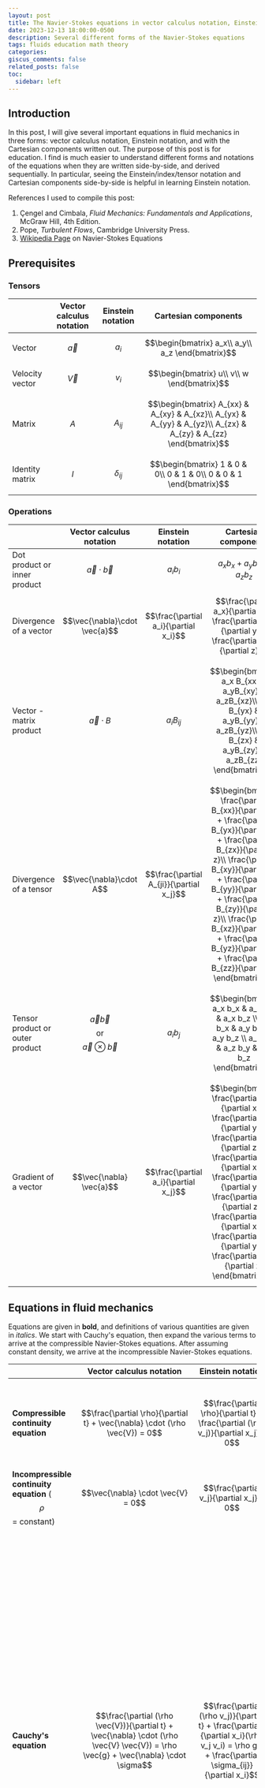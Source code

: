 ```yaml
---
layout: post
title: The Navier-Stokes equations in vector calculus notation, Einstein notation, and Cartesian components
date: 2023-12-13 18:00:00-0500
description: Several different forms of the Navier-Stokes equations
tags: fluids education math theory 
categories:
giscus_comments: false
related_posts: false
toc:
  sidebar: left
---
```


## Introduction
In this post, I will give several important equations in fluid mechanics in three forms: vector calculus notation, Einstein notation, and with the Cartesian components written out. The purpose of this post is for education. I find is much easier to understand different forms and notations of the equations when they are written side-by-side, and derived sequentially. In particular, seeing the Einstein/index/tensor notation and Cartesian components side-by-side is helpful in learning Einstein notation.

References I used to compile this post:
1. &Ccedil;engel and Cimbala, *Fluid Mechanics: Fundamentals and Applications*, McGraw Hill, 4th Edition.
2. Pope, *Turbulent Flows*, Cambridge University Press.
3. [Wikipedia Page](https://en.wikipedia.org/wiki/Navier%E2%80%93Stokes_equations) on Navier-Stokes Equations


## Prerequisites
### Tensors
|                 | Vector calculus notation | Einstein notation |                                               Cartesian components                                               |
|-----------------|:------------------------:|:-----------------:|:----------------------------------------------------------------------------------------------------------------:|
| Vector          |        $$\vec{a}$$       |      $$a_i$$      |                                 $$\begin{bmatrix} a_x\\ a_y\\ a_z \end{bmatrix}$$                                |
| Velocity vector |        $$\vec{V}$$       |      $$v_i$$      |                                    $$\begin{bmatrix} u\\ v\\ w \end{bmatrix}$$                                   |
| Matrix          | $$A$$               | $$A_{ij}$$        | $$\begin{bmatrix} A_{xx} & A_{xy} & A_{xz}\\ A_{yx} & A_{yy} & A_{yz}\\ A_{zx} & A_{zy} & A_{zz} \end{bmatrix}$$ |
| Identity matrix | $$I$$               | $$\delta_{ij}$$   | $$\begin{bmatrix} 1 & 0 & 0\\ 0 & 1 & 0\\ 0 & 0 & 1 \end{bmatrix}$$     

### Operations
|                                 |             Vector calculus notation             |             Einstein notation            |                                                                                                                                                                             Cartesian components                                                                                                                                                                             |
|---------------------------------|:------------------------------------------------:|:----------------------------------------:|:----------------------------------------------------------------------------------------------------------------------------------------------------------------------------------------------------------------------------------------------------------------------------------------------------------------------------------------------------------------------------:|
| Dot product or inner product    |             $$\vec{a}\cdot \vec{b}$$             |                $$a_i b_i$$               |                                                                                                                                                                        $$a_x b_x + a_y b_y + a_z b_z$$                                                                                                                                                                       |
| Divergence of a vector          |           $$\vec{\nabla}\cdot \vec{a}$$          |   $$\frac{\partial a_i}{\partial x_i}$$  |                                                                                                                                    $$\frac{\partial a_x}{\partial x} + \frac{\partial a_y}{\partial y} + \frac{\partial a_z}{\partial z}$$                                                                                                                                   |
| Vector - matrix product         | $$\vec{a}\cdot B$$                          | $$a_i B_{ij}$$                           | $$\begin{bmatrix} a_x B_{xx} & a_yB_{xy} & a_zB_{xz}\\ a_x B_{yx} & a_yB_{yy} & a_zB_{yz}\\ a_x B_{zx} & a_yB_{zy} & a_zB_{zz} \end{bmatrix}$$                                                                                                                                                                                                                               |
| Divergence of a tensor          | $$\vec{\nabla}\cdot A$$                     | $$\frac{\partial A_{ji}}{\partial x_j}$$ | $$\begin{bmatrix} \frac{\partial B_{xx}}{\partial x} + \frac{\partial B_{yx}}{\partial y} + \frac{\partial B_{zx}}{\partial z}\\ \frac{\partial B_{xy}}{\partial x} + \frac{\partial B_{yy}}{\partial y} + \frac{\partial B_{zy}}{\partial z}\\ \frac{\partial B_{xz}}{\partial x} + \frac{\partial B_{yz}}{\partial y} + \frac{\partial B_{zz}}{\partial z} \end{bmatrix}$$ |
| Tensor product or outer product | $$\vec{a}\vec{b}$$ or $$\vec{a}\otimes \vec{b}$$ | $$a_i b_j$$                              | $$\begin{bmatrix} a_x b_x & a_x b_y & a_x b_z \\ a_y b_x & a_y b_y & a_y b_z \\ a_z b_x & a_z b_y & a_z b_z  \end{bmatrix}$$                                                                                                                                                                                                                                                 |
| Gradient of a vector            | $$\vec{\nabla} \vec{a}$$                         | $$\frac{\partial a_i}{\partial x_j}$$    | $$\begin{bmatrix} \frac{\partial a_x}{\partial x} & \frac{\partial a_x}{\partial y}  & \frac{\partial a_x}{\partial z} \\ \frac{\partial a_y}{\partial x} & \frac{\partial a_y}{\partial y} & \frac{\partial a_y}{\partial z}\\ \frac{\partial a_z}{\partial x} & \frac{\partial a_z}{\partial y} & \frac{\partial a_z}{\partial z}  \end{bmatrix}  $$            |  
      




## Equations in fluid mechanics
Equations are given in **bold**, and definitions of various quantities are given in *italics*. We start with Cauchy's equation, then expand the various terms to arrive at the compressible Navier-Stokes equations. After assuming constant density, we arrive at the incompressible Navier-Stokes equations.


|                                                                                                                                                                    |                                                                         Vector calculus notation                                                                        |                                                                                                    Einstein notation                                                                                                    |                                                                                                                                                                                                                                                                                                                                                                                                                                                                                                                                                                                                                                                                    Cartesian components                                                                                                                                                                                                                                                                                                                                                                                                                                                                                                                                                                                                                                                                    |
|--------------------------------------------------------------------------------------------------------------------------------------------------------------------|:-----------------------------------------------------------------------------------------------------------------------------------------------------------------------:|:-----------------------------------------------------------------------------------------------------------------------------------------------------------------------------------------------------------------------:|:----------------------------------------------------------------------------------------------------------------------------------------------------------------------------------------------------------------------------------------------------------------------------------------------------------------------------------------------------------------------------------------------------------------------------------------------------------------------------------------------------------------------------------------------------------------------------------------------------------------------------------------------------------------------------------------------------------------------------------------------------------------------------------------------------------------------------------------------------------------------------------------------------------------------------------------------------------------------------------------------------------------------------------------------------------------------------------------------------------------------------------------------------------------------------------------------------------------------------------------------------------------------------------------------------------------------------------------------------------:|
| **Compressible continuity equation**                                                                                                                               | $$\frac{\partial \rho}{\partial t} + \vec{\nabla} \cdot (\rho \vec{V}) = 0$$                                                                                            | $$\frac{\partial \rho}{\partial t} + \frac{\partial (\rho v_j)}{\partial x_j} = 0$$                                                                                                                                     | $$\frac{\partial \rho}{\partial t} + \frac{\partial(\rho u)}{\partial x} + \frac{\partial (\rho v)}{\partial y} + \frac{\partial (\rho w)}{\partial z} = 0$$                                                                                                                                                                                                                                                                                                                                                                                                                                                                                                                                                                                                                                                                                                                                                                                                                                                                                                                                                                                                                                                                                                                                                                                               |
| **Incompressible continuity equation** ($$\rho$$ = constant)                                                                                                       | $$\vec{\nabla} \cdot \vec{V} = 0$$                                                                                                                                      | $$\frac{\partial v_j}{\partial x_j} = 0$$                                                                                                                                                                               | $$\frac{\partial u}{\partial x} + \frac{\partial v}{\partial y} + \frac{\partial w}{\partial z} = 0$$                                                                                                                                                                                                                                                                                                                                                                                                                                                                                                                                                                                                                                                                                                                                                                                                                                                                                                                                                                                                                                                                                                                                                                                                                                                      |
| **Cauchy's equation**                                                                                                                                              |                $$\frac{\partial (\rho \vec{V})}{\partial t} + \vec{\nabla} \cdot (\rho \vec{V} \vec{V}) = \rho \vec{g} + \vec{\nabla} \cdot \sigma$$               |                                     $$\frac{\partial (\rho v_j)}{\partial t} + \frac{\partial }{\partial x_i}(\rho v_j v_i) = \rho g_j + \frac{\partial \sigma_{ij}}{\partial x_i}$$                                    |                                                                                                                                                                                                                           $$\begin{align*} \frac{\partial(\rho u)}{\partial t} + \frac{\partial(\rho uu)}{\partial x} + \frac{\partial (\rho uv)}{\partial y} + \frac{\partial (\rho uw)}{\partial z} &= \rho g_x + \frac{\partial \sigma_{xx}}{\partial x} + \frac{\sigma_{yx}}{\partial y} + \frac{\sigma_{zx}}{\partial z}\\ \frac{\partial (\rho v)}{\partial t } + \frac{\partial (\rho u v)}{\partial x } + \frac{\partial (\rho v v)}{\partial y} + \frac{\partial (\rho v w)}{\partial z}&= \rho g_y + \frac{\partial \sigma_{xy}}{\partial x} + \frac{\sigma_{yy}}{\partial y} + \frac{\sigma_{zy}}{\partial z}\\ \frac{\partial (\rho w)}{\partial t} + \frac{\partial (\rho u w)}{\partial x} + \frac{\partial(\rho v w)}{\partial y} + \frac{\partial (\rho w w)}{\partial z}&= \rho g_z + \frac{\partial \sigma_{xz}}{\partial x} + \frac{\sigma_{yz}}{\partial y} + \frac{\sigma_{zz}}{\partial z} \end{align*} $$                                                                                                                                                                                                                           |
| *Material derivative ($\frac{D()}{Dt}$) of velocity*                                                                                                               | $$\frac{D\vec{V}}{Dt} = \frac{\partial\vec{V}}{\partial t}+(\vec{V}\cdot \vec{\nabla})\vec{V}$$                                                                         | $$\frac{Dv_j}{Dt} = \frac{\partial v_j}{\partial t} +v_i \frac{\partial v_j}{\partial x_i}$$                                                                                                                            | $$ \begin{align*} \frac{Du}{Dt} &= \frac{\partial u}{\partial t} + u \frac{\partial u}{\partial x} + v\frac{\partial u}{\partial y} + w \frac{\partial u}{\partial z}\\ \frac{Dv}{Dt} &= \frac{\partial v}{\partial t} + u \frac{\partial v}{\partial x} + v\frac{\partial v}{\partial y} + w \frac{\partial v}{\partial z}\\ \frac{Dw}{Dt} &= \frac{\partial w}{\partial t} + u \frac{\partial w}{\partial x} + v\frac{\partial w}{\partial y} + w \frac{\partial w}{\partial z} \end{align*} $$                                                                                                                                                                                                                                                                                                                                                                                                                                                                                                                                                                                                                                                                                                                                                                                                                                                          |
| *Stress tensor = sum of pressure (hydrostatic) stress and viscous (deviatoric) stress*                                                                             | $$\sigma = -P I + \tau$$                                                                                                                                 | $$\sigma_{ij}= -P\delta_{ij} + \tau_{ij}$$                                                                                                                                                                              | $$\sigma = -\begin{bmatrix}P & 0 & 0\\ 0 & P & 0\\0 & 0 & P \end{bmatrix} + \begin{bmatrix}\tau_{xx} & \tau_{xy} & \tau_{xz} \\ \tau_{yx} & \tau_{yy} & \tau_{yz} \\ \tau_{zx} & \tau_{zy} & \tau_{zz}\end{bmatrix}$$                                                                                                                                                                                                                                                                                                                                                                                                                                                                                                                                                                                                                                                                                                                                                                                                                                                                                                                                                                                                                                                                                                                                 |
| **Cauchy's equation - expanded stress tensor** The left-hand side of Cauchy's equation is equal to $$\rho D\vec{V}/Dt$$ (derivation in &Ccedil;engel and Cimbala). | $$\rho\frac{D\vec{V}}{Dt} = - \vec{\nabla} P + \vec{\nabla} \cdot \tau + \rho \vec{g}$$                                                                            | $$\rho \frac{D v_j}{Dt} = -\frac{\partial P}{\partial x_j} + \frac{\partial \tau_{ij}}{\partial x_i} + \rho g_j$$                                                                                                       | $$\begin{align*} \rho \frac{D  u}{Dt}&= - \frac{\partial P}{\partial x} + \frac{\partial \tau_{xx}}{\partial x}+ \frac{\partial \tau_{yx}}{\partial y}+ \frac{\partial \tau_{zx}}{\partial z} + \rho g_x\\ \rho \frac{D v}{Dt}&= - \frac{\partial P}{\partial y} + \frac{\partial \tau_{xy}}{\partial x}+ \frac{\partial \tau_{yy}}{\partial y}+ \frac{\partial \tau_{zy}}{\partial z} + \rho g_y\\ \rho \frac{D  w}{Dt}&= - \frac{\partial P}{\partial z} + \frac{\partial \tau_{xz}}{\partial x}+ \frac{\partial \tau_{yz}}{\partial y}+ \frac{\partial \tau_{zz}}{\partial z} + \rho g_z\\ \end{align*} $$                                                                                                                                                                                                                                                                                                                                                                                                                                                                                                                                                                                                                                                                                                                                              |
| *Viscous stress tensor* $\zeta$ = bulk/second viscosity, usually taken to be zero                                                                                  | $$\tau = \zeta (\vec{\nabla}\cdot \vec{V})I + \mu [\vec{\nabla}\vec{V} + (\vec{\nabla}\vec{V})^\text{T} - \tfrac{2}{3}(\vec{\nabla} \cdot \vec{V})I ]$$  | $$\tau_{ij} = \zeta \frac{\partial v_k}{\partial x_k}\delta_{ij} + \mu \left[\frac{\partial v_j}{\partial x_i}  + \frac{\partial v_i}{\partial x_j} - \frac{2}{3}\frac{\partial v_k}{\partial x_k} \delta_{ij}\right]$$ | $$\tau = \zeta \begin{bmatrix}     \left(\frac{\partial u}{\partial x} + \frac{\partial v}{\partial y} + \frac{\partial w}{\partial z}\right) & 0 & 0 \\ 0 & \left(\frac{\partial u}{\partial x} + \frac{\partial v}{\partial y} + \frac{\partial w}{\partial z}\right) & 0 \\     0 & 0 & \left(\frac{\partial u}{\partial x} + \frac{\partial v}{\partial y} + \frac{\partial w}{\partial z}\right) \end{bmatrix} + \mu \begin{bmatrix}     2\frac{\partial u}{\partial x} - \frac{2}{3}\left(\frac{\partial u}{\partial x} + \frac{\partial v}{\partial y} + \frac{\partial w}{\partial z}\right) & \frac{\partial v}{\partial x} + \frac{\partial u}{\partial y} & + \frac{\partial w}{\partial x} + \frac{\partial u}{\partial z} \\     \frac{\partial u}{\partial y} + \frac{\partial v}{\partial x}  & 2\frac{\partial v}{\partial y} - \frac{2}{3}\left(\frac{\partial u}{\partial x} + \frac{\partial v}{\partial y} + \frac{\partial w}{\partial z}\right) & \frac{\partial w}{\partial y} + \frac{\partial v}{\partial z}  \\     \frac{\partial u}{\partial z} + \frac{\partial w}{\partial x}  & \frac{\partial v}{\partial z} + \frac{\partial w}{\partial y} & 2\frac{\partial w}{\partial z} - \frac{2}{3}\left(\frac{\partial u}{\partial x} + \frac{\partial v}{\partial y} + \frac{\partial w}{\partial z}\right) \end{bmatrix}$$ |
| *Assumption of constant viscosity - implications*                                                                                                                  | $$\vec{\nabla} \cdot (\vec{\nabla}\vec{V}) = \nabla^2 \vec{V}$$ and $$\vec{\nabla} \cdot (\vec{\nabla}\vec{V})^\text{T} = \vec{\nabla}(\vec{\nabla}\cdot\vec{V})$$      |                                                                                                                                                                                                                         |                                                                                                                                                                                                                                                                                                                                                                                                                                                                                                                                                                                                                                                                                                                                                                                                                                                                                                                                                                                                                                                                                                                                                                                                                                                                                                                                                            |
| **Compressible Navier-Stokes equations**                                                                                                                           | $$\rho \frac{D\vec{V}}{Dt} = - \vec{\nabla} P + \mu \nabla^2 \vec{V} + \tfrac{1}{3}\mu \vec{\nabla}(\vec{\nabla}\cdot\vec{V}) + \rho \vec{g}$$                          | $$\rho \frac{D v_j}{Dt} = - \frac{\partial P}{\partial x_j} + \mu \frac{\partial^2v_j}{\partial x_i \partial x_i} + \frac{1}{3}\mu \frac{\partial^2 v_i}{\partial x_j \partial x_i} + \rho g_j$$                        | $$\begin{align*}     \rho\frac{D u}{Dt} &= - \frac{\partial P}{\partial x} + \mu \left( \frac{\partial^2 u}{\partial x^2} +\frac{\partial^2 u}{\partial y^2} +\frac{\partial^2 u}{\partial z^2}  \right) + \frac{1}{3}\mu \left( \frac{\partial^2 u}{\partial x^2} + \frac{\partial^2 v}{\partial x \partial y} + \frac{\partial^2 w}{\partial x \partial z}\right) + \rho g_x\\     \rho\frac{D v}{Dt} &= - \frac{\partial P}{\partial y} + \mu \left( \frac{\partial^2 v}{\partial x^2} +\frac{\partial^2 v}{\partial y^2} +\frac{\partial^2 v}{\partial z^2}  \right) + \frac{1}{3}\mu \left( \frac{\partial^2 u}{\partial y\partial x} + \frac{\partial^2 v}{\partial y^2}  + \frac{\partial^2 w}{\partial y \partial z}\right) + \rho g_y\\     \rho\frac{D w}{Dt} &= - \frac{\partial P}{\partial z} + \mu \left( \frac{\partial^2 w}{\partial x^2} +\frac{\partial^2 w}{\partial y^2} +\frac{\partial^2 w}{\partial z^2}  \right) + \frac{1}{3}\mu \left( \frac{\partial^2 u}{\partial z \partial x} + \frac{\partial^2 v}{\partial z \partial y} + \frac{\partial^2 w}{\partial z^2}\right) + \rho g_z \end{align*} $$                                                                                                                                                                                                                             |
| **Incompressible Navier-Stokes equations** (using $$\mu$$ and $$\rho$$)                                                                                            | $$\rho \frac{D\vec{V}}{Dt} = - \vec{\nabla} P + \mu \nabla^2 \vec{V} + \rho \vec{g}$$                                                                                   | $$\rho \frac{D v_j}{Dt} = - \frac{\partial P}{\partial x_j} + \mu \frac{\partial^2v_j}{\partial x_i \partial x_i} + \rho g_j$$                                                                                          | $$\begin{align*}     \rho\frac{D u}{Dt} &= - \frac{\partial P}{\partial x} + \mu \left( \frac{\partial^2 u}{\partial x^2} +\frac{\partial^2 u}{\partial y^2} +\frac{\partial^2 u}{\partial z^2}  \right)  + \rho g_x\\     \rho\frac{D v}{Dt} &= - \frac{\partial P}{\partial y} + \mu \left( \frac{\partial^2 v}{\partial x^2} +\frac{\partial^2 v}{\partial y^2} +\frac{\partial^2 v}{\partial z^2}  \right) +  \rho g_y\\     \rho\frac{D w}{Dt} &= - \frac{\partial P}{\partial z} + \mu \left( \frac{\partial^2 w}{\partial x^2} +\frac{\partial^2 w}{\partial y^2} +\frac{\partial^2 w}{\partial z^2}  \right) + \rho g_z \end{align*}$$                                                                                                                                                                                                                                                                                                                                                                                                                                                                                                                                                                                                                                                                                                             |
| **Incompressible Navier-Stokes equations** (using $$\nu$$)                                                                                                         | $$ \frac{D\vec{V}}{Dt} = - \frac{1}{\nu}\vec{\nabla} P + \nu \nabla^2 \vec{V} + \vec{g}$$                                                                               | $$ \frac{D v_j}{Dt} = - \frac{1}{\nu}\frac{\partial P}{\partial x_j} + \nu \frac{\partial^2v_j}{\partial x_i \partial x_i} + g_j$$                                                                                      | $$\begin{align*}     \frac{D u}{Dt} &= - \frac{1}{\nu}\frac{\partial P}{\partial x} + \nu \left( \frac{\partial^2 u}{\partial x^2} +\frac{\partial^2 u}{\partial y^2} +\frac{\partial^2 u}{\partial z^2}  \right)  +  g_x\\     \frac{D v}{Dt} &= - \frac{1}{\nu}\frac{\partial P}{\partial y} + \nu \left( \frac{\partial^2 v}{\partial x^2} +\frac{\partial^2 v}{\partial y^2} +\frac{\partial^2 v}{\partial z^2}  \right) +   g_y\\     \frac{D w}{Dt} &= - \frac{1}{\nu}\frac{\partial P}{\partial z} + \nu \left( \frac{\partial^2 w}{\partial x^2} +\frac{\partial^2 w}{\partial y^2} +\frac{\partial^2 w}{\partial z^2}  \right) +  g_z \end{align*} $$                                                                                                                                                                                                                                                                                                                                                                                                                                                                                                                                                                                                                                                                                             |

If you find any errors in the above, please contact me (rmcconke@uwaterloo.ca) so that I can fix them. If you found this useful, please let me know!